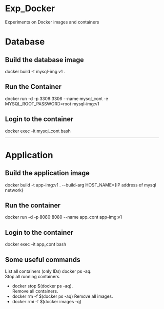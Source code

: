 # Exp_Docker
Experiments on Docker images and containers

# Database

## Build the database image

docker build -t mysql-img:v1 .

## Run the Container

docker run -d -p 3306:3306 --name mysql_cont -e MYSQL_ROOT_PASSWORD=root mysql-img:v1

## Login to the container

docker exec -it mysql_cont bash

--------------------------------------------------------------------------------------

# Application

## Build the application image

docker build -t app-img:v1 . --build-arg HOST_NAME={IP address of mysql network}

## Run the container

docker run -d -p 8080:8080 --name app_cont app-img:v1

## Login to the container

docker exec -it app_cont bash


## Some useful commands

List all containers (only IDs) docker ps -aq.  
Stop all running containers.  
- docker stop $(docker ps -aq).  
Remove all containers.  
- docker rm -f $(docker ps -aq)
Remove all images.  
- docker rmi -f $(docker images -q)

